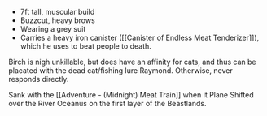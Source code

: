 - 7ft tall, muscular build
- Buzzcut, heavy brows
- Wearing a grey suit
- Carries a heavy iron canister ([[Canister of Endless Meat Tenderizer]]), which he uses to beat people to death.

Birch is nigh unkillable, but does have an affinity for cats, and thus can be placated with the dead cat/fishing lure Raymond. Otherwise, never responds directly.

Sank with the [[Adventure - (Midnight) Meat Train]] when it Plane Shifted over the River Oceanus on the first layer of the Beastlands.